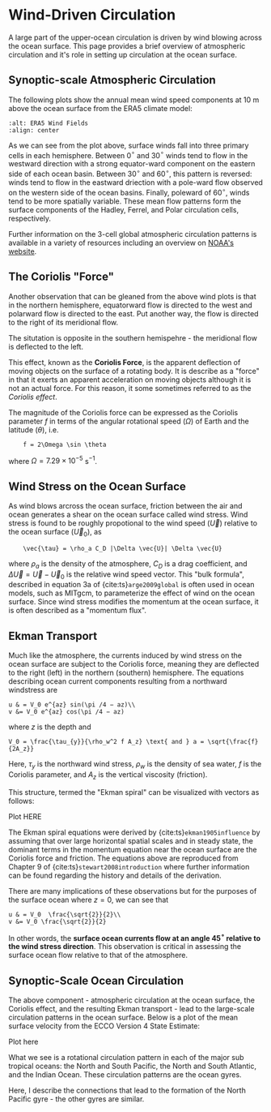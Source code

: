 # Wind-Driven Circulation

A large part of the upper-ocean circulation is driven by wind blowing across the ocean surface. This page provides a brief overview of atmospheric circulation and it's role in setting up circulation at the ocean surface.


## Synoptic-scale Atmospheric Circulation
The following plots show the annual mean wind speed components at 10 m above the ocean surface from the ERA5 climate model:

```{image} ../images/ecco_wind_fields.png
:alt: ERA5 Wind Fields
:align: center
```

As we can see from the plot above, surface winds fall into three primary cells in each hemisphere. Between 0$^{\circ}$ and 30$^{\circ}$ winds tend to flow in the westward direction with a strong equator-ward component on the eastern side of each ocean basin. Between 30$^{\circ}$ and 60$^{\circ}$, this pattern is reversed: winds tend to flow in the eastward driection with a pole-ward flow observed on the western side of the ocean basins. Finally, poleward of 60$^{\circ}$, winds tend to be more spatially variable. These mean flow patterns form the surface components of the Hadley, Ferrel, and Polar circulation cells, respectively.

Further information on the 3-cell global atmospheric circulation patterns is available in a variety of resources including an overview on [NOAA's website](https://www.noaa.gov/jetstream/global/global-atmospheric-circulations).

## The Coriolis "Force"
Another observation that can be gleaned from the above wind plots is that in the northern hemisphere, equatorward flow is directed to the west and polarward flow is directed to the east. Put another way, the flow is directed to the right of its meridional flow. 

The situtation is opposite in the southern hemispehre - the meridional flow is deflected to the left.

This effect, known as the **Coriolis Force**, is the apparent deflection of moving objects on the surface of a rotating body. It is describe as a "force" in that it exerts an apparent acceleration on moving objects although it is not an actual force. For this reason, it some sometimes referred to as the *Coriolis effect*.

The magnitude of the Coriolis force can be expressed as the Coriolis parameter $f$ in terms of the angular rotational speed ($\Omega$) of Earth and the latitude ($\theta$), i.e.

```{math}
    f = 2\Omega \sin \theta
```

where $\Omega = 7.29 \times 10^{-5}$ s$^{-1}$. 


## Wind Stress on the Ocean Surface
As wind blows arcross the ocean surface, friction between the air and ocean generates a shear on the ocean surface called wind stress. Wind stress is found to be roughly propotional to the wind speed ($\vec{U}$) relative to the ocean surface ($\vec{U}_0$), as

```{math}
    \vec{\tau} = \rho_a C_D |\Delta \vec{U}| \Delta \vec{U}
```

where $\rho_a$ is the density of the atmosphere, $C_D$ is a drag coefficient, and $\Delta \vec{U} = \vec{U} - \vec{U}_0$ is the relative wind speed vector. This "bulk formula", described in equation 3a of {cite:ts}`arge2009global` is often used in ocean models, such as MITgcm, to parameterize the effect of wind on the ocean surface. Since wind stress modifies the momentum at the ocean surface, it is often described as a "momentum flux".


## Ekman Transport
Much like the atmosphere, the currents induced by wind stress on the ocean surface are subject to the Coriolis force, meaning they are deflected to the right (left) in the northern (southern) hemisphere. The equations describing ocean current components resulting from a northward windstress are

```{math}
u & = V_0 e^{az} sin(\pi /4 − az)\\
v &= V_0 e^{az} cos(\pi /4 − az)
```

where $z$ is the depth and

```{math}
V_0 = \frac{\tau_{y}}{\rho_w^2 f A_z} \text{ and } a = \sqrt{\frac{f}{2A_z}}
```

Here, $\tau_{y}$ is the northward wind stress, $\rho_w$ is the density of sea water, $f$ is the Coriolis parameter, and $A_z$ is the vertical viscosity (friction).

This structure, termed the "Ekman spiral" can be visualized with vectors as follows:

Plot HERE


The Ekman spiral equations were derived by {cite:ts}`ekman1905influence` by assuming that over large horizontal spatial scales and in steady state, the dominant terms in the momentum equation near the ocean surface are the Coriolis force and friction. The equations above are reproduced from Chapter 9 of {cite:ts}`stewart2008introduction` where further information can be found regarding the history and details of the derivation.

There are many implications of these observations but for the purposes of the surface ocean where $z=0$, we can see that

```{math}
u & = V_0  \frac{\sqrt{2}}{2}\\
v &= V_0 \frac{\sqrt{2}}{2}
```

In other words, the **surface ocean currents flow at an angle 45$^{\circ}$ relative to the wind stress direction**. This observation is critical in assessing the surface ocean flow relative to that of the atmosphere.


## Synoptic-Scale Ocean Circulation
The above component - atmospheric circulation at the ocean surface, the Coriolis effect, and the resulting Ekman transport - lead to the large-scale circulation patterns in the ocean surface. Below is a plot of the mean surface velocity from the ECCO Version 4 State Estimate:

Plot here

What we see is a rotational circulation pattern in each of the major sub tropical oceans: the North and South Pacific, the North and South Atlantic, and the Indian Ocean. These circulation patterns are the ocean gyres.

Here, I describe the connections that lead to the formation of the North Pacific gyre - the other gyres are similar.




